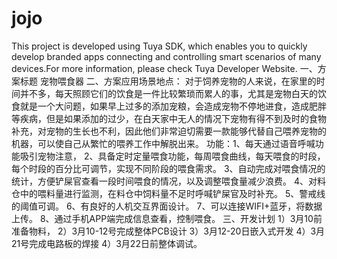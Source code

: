 # jojo
This project is developed using Tuya SDK, which enables you to quickly develop branded apps connecting and controlling smart scenarios of many devices.For more information, please check Tuya Developer Website.
一、方案标题
    宠物喂食器
二、方案应用场景地点：
     对于饲养宠物的人来说，在家里的时间并不多，每天照顾它们的饮食是一件比较繁琐而累人的事，尤其是宠物白天的饮食就是一个大问题，如果早上过多的添加宠粮，会造成宠物不停地进食，造成肥胖等疾病，但是如果添加的过少，在白天家中无人的情况下宠物有得不到及时的食物补充，对宠物的生长也不利，因此他们非常迫切需要一款能够代替自己喂养宠物的机器，可以使自己从繁忙的喂养工作中解脱出来。
  功能：1、每天通过语音呼喊功能吸引宠物注意，
       2、具备定时定量喂食功能，每周喂食曲线，每天喂食的时段，每个时段的百分比可调节，实现不同阶段的喂食需求。
       3、自动完成对喂食情况的统计，方便铲屎官查看一段时间喂食的情况，以及调整喂食量减少浪费。
       4、对料仓中的喂料量进行监测，在料仓中饲料量不足时呼喊铲屎官及时补充。
       5、警戒线的阈值可调。
       6、有良好的人机交互界面设计。
       7、可以连接WIFI+蓝牙，将数据上传。
       8、通过手机APP端完成信息查看，控制喂食。
三、开发计划
  1）3月10前准备物料，
  2）3月10-12号完成整体PCB设计
  3）3月12-20日嵌入式开发
  4）3月21号完成电路板的焊接
  4）3月22日前整体调试。
